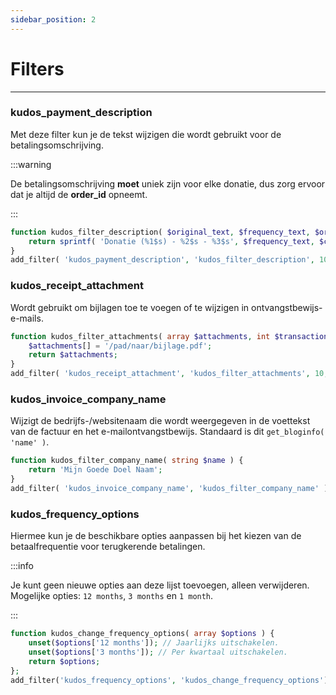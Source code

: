 ```yaml
---
sidebar_position: 2
---
```


# Filters

---

### kudos_payment_description

Met deze filter kun je de tekst wijzigen die wordt gebruikt voor de betalingsomschrijving.

:::warning

De betalingsomschrijving **moet** uniek zijn voor elke donatie, dus zorg ervoor dat je altijd de **order_id** opneemt.

:::

```php title="functions.php"
function kudos_filter_description( $original_text, $frequency_text, $order_id, $campaign_name ) {
    return sprintf( 'Donatie (%1$s) - %2$s - %3$s', $frequency_text, $campaign_name, $order_id );
}
add_filter( 'kudos_payment_description', 'kudos_filter_description', 10, 4 );
```

### kudos_receipt_attachment

Wordt gebruikt om bijlagen toe te voegen of te wijzigen in ontvangstbewijs-e-mails.

```php title="functions.php"
function kudos_filter_attachments( array $attachments, int $transaction_id ) {
    $attachments[] = '/pad/naar/bijlage.pdf';
    return $attachments;
}
add_filter( 'kudos_receipt_attachment', 'kudos_filter_attachments', 10, 2 );
```

### kudos_invoice_company_name

Wijzigt de bedrijfs-/websitenaam die wordt weergegeven in de voettekst van de factuur en het e-mailontvangstbewijs. Standaard is dit `get_bloginfo( 'name' )`.

```php title="functions.php"
function kudos_filter_company_name( string $name ) {
    return 'Mijn Goede Doel Naam';
}
add_filter( 'kudos_invoice_company_name', 'kudos_filter_company_name' );
```

### kudos_frequency_options

Hiermee kun je de beschikbare opties aanpassen bij het kiezen van de betaalfrequentie voor terugkerende betalingen.

:::info

Je kunt geen nieuwe opties aan deze lijst toevoegen, alleen verwijderen. Mogelijke opties: `12 months`, `3 months` en `1 month`.

:::

```php title="functions.php"
function kudos_change_frequency_options( array $options ) {
    unset($options['12 months']); // Jaarlijks uitschakelen.
    unset($options['3 months']); // Per kwartaal uitschakelen.
    return $options;
};
add_filter('kudos_frequency_options', 'kudos_change_frequency_options');
```